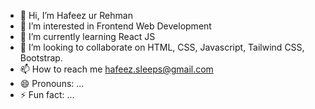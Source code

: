 - 👋 Hi, I’m Hafeez ur Rehman
- 👀 I’m interested in Frontend Web Development
- 🌱 I’m currently learning React JS
- 💞️ I’m looking to collaborate on HTML, CSS, Javascript, Tailwind CSS, Bootstrap.
- 📫 How to reach me hafeez.sleeps@gmail.com
- 😄 Pronouns: ...
- ⚡ Fun fact: ...

<!---
Hafeez-Programmer/Hafeez-Programmer is a ✨ special ✨ repository because its `README.md` (this file) appears on your GitHub profile.
You can click the Preview link to take a look at your changes.
--->
